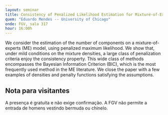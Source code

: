 ```yaml
---
layout: seminar
title: Consistency of Penalized Likelihood Estimation for Mixture-of-Experts
quem: "Eduardo Mendes -- University of Chicago"
onde: FGV, sala 317
hour: 16:00h
---
```


We consider the estimation of the number of components on a
mixture-of-experts (ME) model, using penalized maximum likelihood. We
show that, under mild conditions on the mixture densities, a large
class of penalization criteria enjoy the consistency property. This
wide class of methods encompasses the Bayesian Information Criterion
(BIC), which is the most frequently used method in the ME
literature. We close the paper with a few examples of densities and
penalty functions satisfying the assumptions.


## Nota para visitantes

A presença é gratuíta e não exige confirmação. A FGV não permite a
entrada de homens vestindo bermuda ou chinelo.
